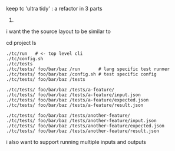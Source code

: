 keep tc 'ultra tidy' : a refactor in 3 parts


1.
  i want the the source layout to be similar to

  cd project
  ls

    ./tc/run   # <- top level cli
    ./tc/config.sh
    ./tc/tests
    ./tc/tests/ foo/bar/baz /run       # lang specific test runner
    ./tc/tests/ foo/bar/baz /config.sh # test specific config
    ./tc/tests/ foo/bar/baz /tests

    ./tc/tests/ foo/bar/baz /tests/a-feature/
    ./tc/tests/ foo/bar/baz /tests/a-feature/input.json
    ./tc/tests/ foo/bar/baz /tests/a-feature/expected.json
    ./tc/tests/ foo/bar/baz /tests/a-feature/result.json

    ./tc/tests/ foo/bar/baz /tests/another-feature/
    ./tc/tests/ foo/bar/baz /tests/another-feature/input.json
    ./tc/tests/ foo/bar/baz /tests/another-feature/expected.json
    ./tc/tests/ foo/bar/baz /tests/another-feature/result.json


i also want to support running multiple inputs and outputs
